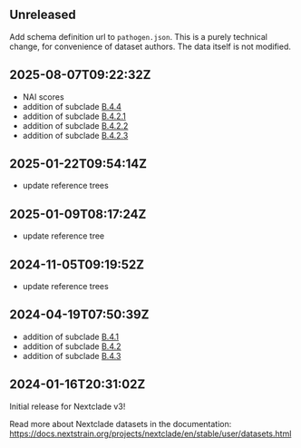 ## Unreleased

Add schema definition url to `pathogen.json`. This is a purely technical change, for convenience of dataset authors. The data itself is not modified.

## 2025-08-07T09:22:32Z
 - NAI scores
 - addition of subclade [B.4.4](https://github.com/influenza-clade-nomenclature/seasonal_A-H3N2_NA/blob/6519c11f846213aa8668976db4e6adb482ade82b/subclades/B.4.4.yml)
- addition of subclade [B.4.2.1](https://github.com/influenza-clade-nomenclature/seasonal_A-H3N2_NA/blob/6519c11f846213aa8668976db4e6adb482ade82b/subclades/B.4.2.1.yml)
- addition of subclade [B.4.2.2](https://github.com/influenza-clade-nomenclature/seasonal_A-H3N2_NA/blob/6519c11f846213aa8668976db4e6adb482ade82b/subclades/B.4.2.2.yml)
- addition of subclade [B.4.2.3](https://github.com/influenza-clade-nomenclature/seasonal_A-H3N2_NA/blob/6519c11f846213aa8668976db4e6adb482ade82b/subclades/B.4.2.3.yml)


## 2025-01-22T09:54:14Z

 - update reference trees

## 2025-01-09T08:17:24Z

 - update reference tree


## 2024-11-05T09:19:52Z

 - update reference trees

## 2024-04-19T07:50:39Z

- addition of subclade [B.4.1](https://github.com/influenza-clade-nomenclature/seasonal_A-H3N2_NA/blob/main/subclades/B.4.1.yml)
- addition of subclade [B.4.2](https://github.com/influenza-clade-nomenclature/seasonal_A-H3N2_NA/blob/main/subclades/B.4.2.yml)
- addition of subclade [B.4.3](https://github.com/influenza-clade-nomenclature/seasonal_A-H3N2_NA/blob/main/subclades/B.4.3.yml)


## 2024-01-16T20:31:02Z

Initial release for Nextclade v3!

Read more about Nextclade datasets in the documentation: https://docs.nextstrain.org/projects/nextclade/en/stable/user/datasets.html
